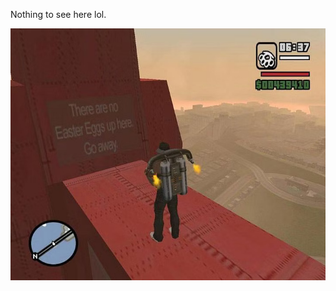 Nothing to see here lol.

![Why are you checking the markdown?? Where is trust??](/misc/noeastereggshere.jpg)